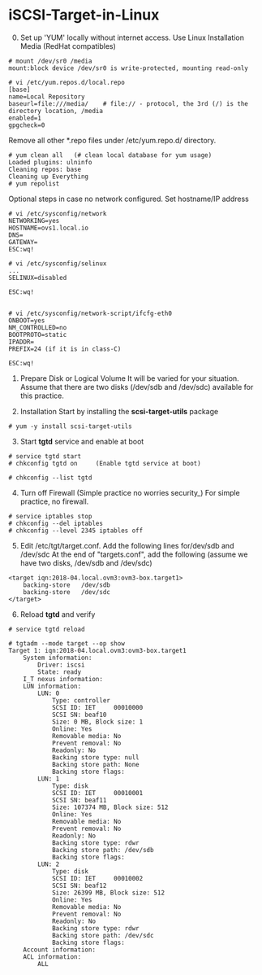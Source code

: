 # iSCSI-Target-in-Linux

0. Set up 'YUM' locally without internet access. Use Linux Installation Media (RedHat compatibles)
```YUM Setup
# mount /dev/sr0 /media
mount:block device /dev/sr0 is write-protected, mounting read-only

# vi /etc/yum.repos.d/local.repo
[base]
name=Local Repository
baseurl=file:///media/    # file:// - protocol, the 3rd (/) is the directory location, /media
enabled=1
gpgcheck=0
```

Remove all other \*.repo files under /etc/yum.repo.d/ directory.
```
# yum clean all   (# clean local database for yum usage)
Loaded plugins: ulninfo
Cleaning repos: base
Cleaning up Everything
# yum repolist
```
Optional steps in case no network configured.
Set hostname/IP address
```
# vi /etc/sysconfig/network
NETWORKING=yes
HOSTNAME=ovs1.local.io
DNS=
GATEWAY=
ESC:wq!

# vi /etc/sysconfig/selinux
...
SELINUX=disabled

ESC:wq!


# vi /etc/sysconfig/network-script/ifcfg-eth0
ONBOOT=yes
NM_CONTROLLED=no
BOOTPROTO=static
IPADDR=
PREFIX=24 (if it is in class-C)

ESC:wq!
```

1. Prepare Disk or Logical Volume
It will be varied for your situation. Assume that there are two disks (/dev/sdb and /dev/sdc) available for this practice.

2. Installation
Start by installing the __scsi-target-utils__ package
```
# yum -y install scsi-target-utils
```

3. Start __tgtd__ service and enable at boot
```Start tgtd
# service tgtd start
# chkconfig tgtd on     (Enable tgtd service at boot)

# chkconfig --list tgtd
```

4. Turn off Firewall (Simple practice no worries security_)
For simple practice, no firewall.
```Firewall
# service iptables stop
# chkconfig --del iptables
# chkconfig --level 2345 iptables off
```
5. Edit /etc/tgt/target.conf. Add the following lines for/dev/sdb and /dev/sdc
At the end of "targets.conf", add the following (assume we have two disks, /dev/sdb and /dev/sdc)
```
<target iqn:2018-04.local.ovm3:ovm3-box.target1>
	backing-store	/dev/sdb
	backing-store	/dev/sdc
</target>
```

6. Reload __tgtd__ and verify
```
# service tgtd reload

# tgtadm --mode target --op show
Target 1: iqn:2018-04.local.ovm3:ovm3-box.target1
    System information:
        Driver: iscsi
        State: ready
    I_T nexus information:
    LUN information:
        LUN: 0
            Type: controller
            SCSI ID: IET     00010000
            SCSI SN: beaf10
            Size: 0 MB, Block size: 1
            Online: Yes
            Removable media: No
            Prevent removal: No
            Readonly: No
            Backing store type: null
            Backing store path: None
            Backing store flags:
        LUN: 1
            Type: disk
            SCSI ID: IET     00010001
            SCSI SN: beaf11
            Size: 107374 MB, Block size: 512
            Online: Yes
            Removable media: No
            Prevent removal: No
            Readonly: No
            Backing store type: rdwr
            Backing store path: /dev/sdb
            Backing store flags:
        LUN: 2
            Type: disk
            SCSI ID: IET     00010002
            SCSI SN: beaf12
            Size: 26399 MB, Block size: 512
            Online: Yes
            Removable media: No
            Prevent removal: No
            Readonly: No
            Backing store type: rdwr
            Backing store path: /dev/sdc
            Backing store flags:
    Account information:
    ACL information:
        ALL
```
